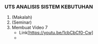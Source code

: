 ### UTS ANALISIS SISTEM KEBUTUHAN
1. (Makalah)
2. (Seminar)
3. Membuat Video 7
   - Link[https://youtu.be/1cbCbCf0-Cw]
   -
   
